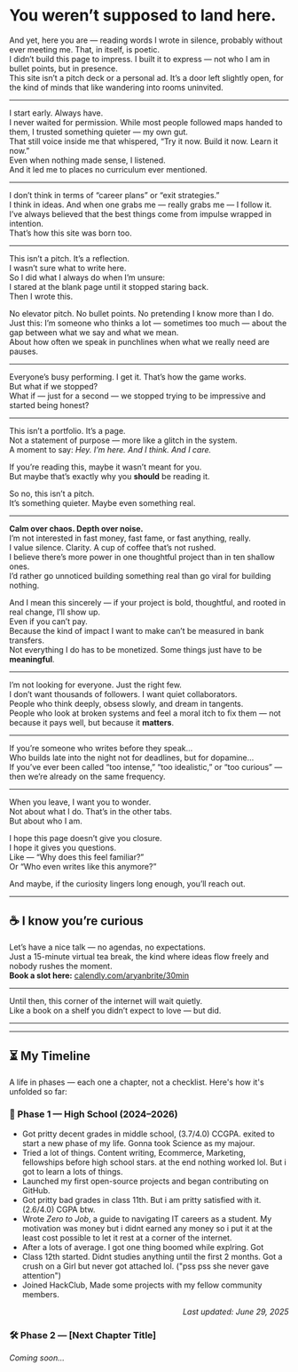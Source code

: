# You weren’t supposed to land here.

And yet, here you are — reading words I wrote in silence, probably without ever meeting me. That, in itself, is poetic.  
I didn’t build this page to impress. I built it to express — not who I am in bullet points, but in presence.  
This site isn’t a pitch deck or a personal ad. It’s a door left slightly open, for the kind of minds that like wandering into rooms uninvited.

---

I start early. Always have.  
I never waited for permission. While most people followed maps handed to them, I trusted something quieter — my own gut.  
That still voice inside me that whispered, “Try it now. Build it now. Learn it now.”  
Even when nothing made sense, I listened.  
And it led me to places no curriculum ever mentioned.

---

I don’t think in terms of “career plans” or “exit strategies.”  
I think in ideas. And when one grabs me — really grabs me — I follow it.  
I’ve always believed that the best things come from impulse wrapped in intention.  
That’s how this site was born too.

---

This isn’t a pitch. It’s a reflection.  
I wasn’t sure what to write here.  
So I did what I always do when I’m unsure:  
I stared at the blank page until it stopped staring back.  
Then I wrote this.

No elevator pitch. No bullet points. No pretending I know more than I do.  
Just this: I’m someone who thinks a lot — sometimes too much — about the gap between what we say and what we mean.  
About how often we speak in punchlines when what we really need are pauses.

---

Everyone’s busy performing. I get it. That’s how the game works.  
But what if we stopped?  
What if — just for a second — we stopped trying to be impressive and started being honest?

---

This isn’t a portfolio. It’s a page.  
Not a statement of purpose — more like a glitch in the system.  
A moment to say: *Hey. I’m here. And I think. And I care.*

If you’re reading this, maybe it wasn’t meant for you.  
But maybe that’s exactly why you **should** be reading it.

So no, this isn’t a pitch.  
It’s something quieter. Maybe even something real.

---

**Calm over chaos. Depth over noise.**  
I’m not interested in fast money, fast fame, or fast anything, really.  
I value silence. Clarity. A cup of coffee that’s not rushed.  
I believe there’s more power in one thoughtful project than in ten shallow ones.  
I’d rather go unnoticed building something real than go viral for building nothing.

And I mean this sincerely — if your project is bold, thoughtful, and rooted in real change, I’ll show up.  
Even if you can’t pay.  
Because the kind of impact I want to make can’t be measured in bank transfers.  
Not everything I do has to be monetized. Some things just have to be **meaningful**.

---

I’m not looking for everyone. Just the right few.  
I don’t want thousands of followers. I want quiet collaborators.  
People who think deeply, obsess slowly, and dream in tangents.  
People who look at broken systems and feel a moral itch to fix them — not because it pays well, but because it **matters**.

---

If you’re someone who writes before they speak…  
Who builds late into the night not for deadlines, but for dopamine…  
If you’ve ever been called “too intense,” “too idealistic,” or “too curious” — then we’re already on the same frequency.

---

When you leave, I want you to wonder.  
Not about what I do. That’s in the other tabs.  
But about who I am.

I hope this page doesn’t give you closure.  
I hope it gives you questions.  
Like — “Why does this feel familiar?”  
Or “Who even writes like this anymore?”

And maybe, if the curiosity lingers long enough, you’ll reach out.

---

## ☕ I know you’re curious

Let’s have a nice talk — no agendas, no expectations.  
Just a 15-minute virtual tea break, the kind where ideas flow freely and nobody rushes the moment.  
**Book a slot here:** [calendly.com/aryanbrite/30min](https://calendly.com/aryanbrite/30min)

---

Until then, this corner of the internet will wait quietly.  
Like a book on a shelf you didn’t expect to love — but did.

---

---

## ⏳ My Timeline

A life in phases — each one a chapter, not a checklist. Here's how it's unfolded so far:

### 📘 Phase 1 — High School (2024–2026)
- Got pritty decent grades in middle school, (3.7/4.0) CCGPA. exited to start a new phase of my life. Gonna took Science as my majour.
- Tried a lot of things. Content writing, Ecommerce, Marketing, fellowships before high school stars. at the end nothing worked lol. But i got to learn a lots of things.
- Launched my first open-source projects and began contributing on GitHub.
- Got pritty bad grades in class 11th. But i am pritty satisfied with it. (2.6/4.0) CGPA btw.
- Wrote *Zero to Job*, a guide to navigating IT careers as a student. My motivation was money but i didnt earned any money so i put it at the least cost possible to let it rest at a corner of the internet.
- After a lots of average. I got one thing boomed while explring. Got 
- Class 12th started. Didnt studies anything until the first 2 months. Got a crush on a Girl but never got attached lol. ("pss pss she never gave attention")
- Joined HackClub, Made some projects with my fellow community members.

<p align="right"><em>Last updated: June 29, 2025</em></p>

### 🛠️ Phase 2 — [Next Chapter Title]
*Coming soon…*


